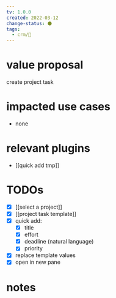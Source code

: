 ```yaml
---
tv: 1.0.0
created: 2022-03-12
change-status: ⚫
tags:
  - crm/🌱
---
```

 
# value proposal
create project task

# impacted use cases
- none

# relevant plugins
- [[quick add tmp]]

# TODOs
- [x] [[select a project]]
- [x] [[project task template]]
- [x] quick add:
	- [x] title
	- [x] effort
	- [x] deadline (natural language)
	- [x] priority
- [x] replace template values
- [x] open in new pane 
# notes





















